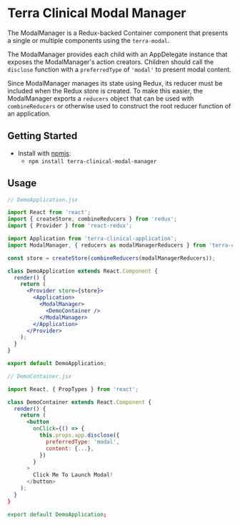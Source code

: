 # Terra Clinical Modal Manager

The ModalManager is a Redux-backed Container component that presents a single or multiple components using the `terra-modal`.

The ModalManager provides each child with an AppDelegate instance that exposes the ModalManager's action creators. Children should
call the `disclose` function with a `preferredType` of `'modal'` to present modal content.

Since ModalManager manages its state using Redux, its reducer must be included when the Redux store is created. To make
this easier, the ModalManager exports a `reducers` object that can be used with `combineReducers` or otherwise used to
construct the root reducer function of an application.

## Getting Started

- Install with [npmjs](https://www.npmjs.com):
  - `npm install terra-clinical-modal-manager`

## Usage

```jsx
// DemoApplication.jsx

import React from 'react';
import { createStore, combineReducers } from 'redux';
import { Provider } from 'react-redux';

import Application from 'terra-clinical-application';
import ModalManager, { reducers as modalManagerReducers } from 'terra-clinical-modal-manager';

const store = createStore(combineReducers(modalManagerReducers));

class DemoApplication extends React.Component {
  render() {
    return (
      <Provider store={store}>
        <Application>
          <ModalManager>
            <DemoContainer />
          </ModalManager>
        </Application>
      </Provider>
    );
  }
}

export default DemoApplication;
```

```jsx
// DemoContainer.jsx

import React, { PropTypes } from 'react';

class DemoContainer extends React.Component {
  render() {
    return (
      <button
        onClick={() => {
          this.props.app.disclose({
            preferredType: 'modal',
            content: {...},
          })
        }
      >
        Click Me To Launch Modal!
      </button>
    );
  }
}

export default DemoApplication;
```
